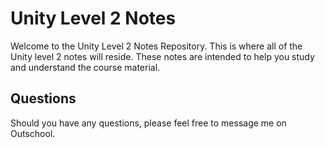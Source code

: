 # Unity Level 2 Notes

Welcome to the Unity Level 2 Notes Repository. This is where all of the Unity level 2 notes will reside. These notes are intended to help you study and understand the course material.

## Questions

Should you have any questions, please feel free to message me on Outschool.
